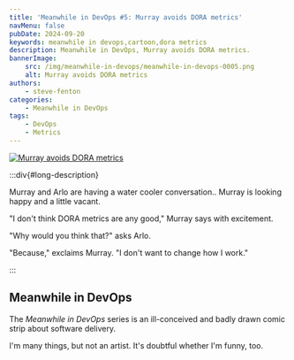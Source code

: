 ```yaml
---
title: 'Meanwhile in DevOps #5: Murray avoids DORA metrics'
navMenu: false
pubDate: 2024-09-20
keywords: meanwhile in devops,cartoon,dora metrics
description: Meanwhile in DevOps, Murray avoids DORA metrics.
bannerImage:
    src: /img/meanwhile-in-devops/meanwhile-in-devops-0005.png
    alt: Murray avoids DORA metrics
authors:
    - steve-fenton
categories:
    - Meanwhile in DevOps
tags:
    - DevOps
    - Metrics
---
```


<a href="#long-description">
<img src="/img/meanwhile-in-devops/meanwhile-in-devops-0005.png" alt="Murray avoids DORA metrics" />
</a>

:::div{#long-description}

Murray and Arlo are having a water cooler conversation.. Murray is looking happy and a little vacant.

"I don't think DORA metrics are any good," Murray says with excitement.

"Why would you think that?" asks Arlo.

"Because," exclaims Murray. "I don't want to change how I work."

:::

## Meanwhile in DevOps

The *Meanwhile in DevOps* series is an ill-conceived and badly drawn comic strip about software delivery.

I'm many things, but not an artist. It's doubtful whether I'm funny, too.
